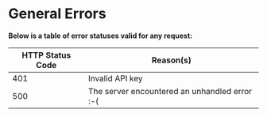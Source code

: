# General Errors

**Below is a table of error statuses valid for any request:**

HTTP Status Code        | Reason(s)        |
----------------------- | ---------------- |
401 | Invalid API key
500 | The server encountered an unhandled error :-(

